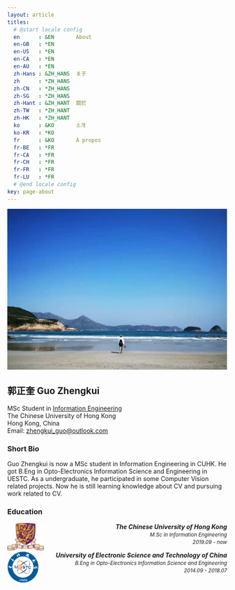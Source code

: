 ```yaml
---
layout: article
titles:
  # @start locale config
  en      : &EN       About
  en-GB   : *EN
  en-US   : *EN
  en-CA   : *EN
  en-AU   : *EN
  zh-Hans : &ZH_HANS  关于
  zh      : *ZH_HANS
  zh-CN   : *ZH_HANS
  zh-SG   : *ZH_HANS
  zh-Hant : &ZH_HANT  關於
  zh-TW   : *ZH_HANT
  zh-HK   : *ZH_HANT
  ko      : &KO       소개
  ko-KR   : *KO
  fr      : &KO       À propos
  fr-BE   : *FR
  fr-CA   : *FR
  fr-CH   : *FR
  fr-FR   : *FR
  fr-LU   : *FR
  # @end locale config
key: page-about
---
```

![me](\imgs\about\me.jpg)

## 郭正奎 Guo Zhengkui 
MSc Student in [Information Engineering](http://msc.ie.cuhk.edu.hk/)  
The Chinese University of Hong Kong  
Hong Kong, China  
Email: zhengkui_guo@outlook.com

### Short Bio
Guo Zhengkui is now a MSc student in Information Engineering in CUHK. He got B.Eng in Opto-Electronics Information Science and Engineering in UESTC. As a undergraduate, he participated in some Computer Vision related projects. Now he is still learning knowledge about CV and pursuing work related to CV.

### Education

<p style="text-align:right"><img markdown="1" src="imgs\about\CUHK.png" alt="UESTC" width = 84 height = 63 style="float:left"><b><i>The Chinese University of Hong Kong</i></b><br><small><i>M.Sc in Information Engineering</i><br><i>2019.09 - now</i></small></p>

<p style="text-align:right">
  <img markdown="1" src="imgs\about\UESTC.png" alt="UESTC" width = 72 height = 72 style="float:left">
    <b><i>University of Electronic Science and Technology of China</i></b>
    <br>
  <small>
    <i>B.Eng in Opto-Electronics Information Science and Engineering</i>
    <br>
    <i>2014.09 - 2018.07</i>
  </small>
</p>


